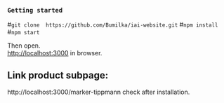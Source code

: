 

### `Getting started`

#`git clone  https://github.com/Bumilka/iai-website.git`
#`npm install`
#`npm start`


Then open.<br>
[http://localhost:3000](http://localhost:3000) in browser.

## Link product subpage:

http://localhost:3000/marker-tippmann check after installation.


